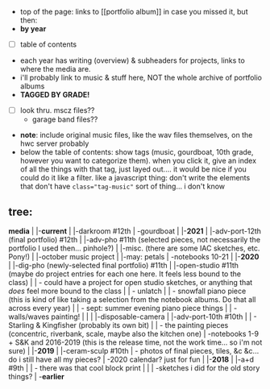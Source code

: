 - top of the page: links to [[portfolio album]] in case you missed it, but then:
- __by year__
- [ ] table of contents
- each year has writing (overview) & subheaders for projects, links to where the media are.
- i'll probably link to music & stuff here, NOT the whole archive of portfolio albums
- __TAGGED BY GRADE!__
- [ ] look thru. mscz files??
	- garage band files??
- __note__: include original music files, like the wav files themselves, on the hwc server probably
- below the table of contents: show tags (music, gourdboat, 10th grade, however you want to categorize them). when you click it, give an index of all the things with that tag, just layed out.... it would be nice if you could do it like a filter. like a javascript thing: don't write the elements that don't have ```class="tag-music"``` sort of thing... i don't know 

## tree:

__media__
|
|-__current__
| |-darkroom #12th
| \-gourdboat
|
|-__2021__
| |-adv-port-12th (final portfolio) #12th
| |-adv-pho #11th (selected pieces, not necessarily the portfolio I used then... pinhole?)
| |-misc. (there are some IAC sketches, etc. Pony!)
| |-october music project
| |-may: petals
| \-notebooks 10-21
|
|-__2020__
| |-dig-pho (newly-selected final portfolio) #11th
| |-open-studio #11th (maybe do project entries for each one here. It feels less bound to the class)
| |  - could have a project for open studio sketches, or anything that _does_ feel more bound to the class
| |  - unlatch
| |  - snowfall piano piece (this is kind of like taking a selection from the notebook albums. Do that all across every year)
| |  - sept: summer evening piano piece things
| |  - walls/waves painting!
| |
| |-disposable-camera
| |-adv-port-10th #10th
| |  - Starling & Kingfisher (probably its own bit)
| |  - the painting pieces (concentric, riverbank, scale, maybe also the kitchen one)
| \-notebooks 1-9 + S&K and 2016-2019 (this is the release time, not the work time... so i'm not sure)
|
|-__2019__
| |-ceram-sculp #10th
|    - photos of final pieces, tiles, &c &c... do i still have all my pieces?
| \-2020 calendar? just for fun
|
|-__2018__
| |-a+d #9th
| |  - there was that cool block print
| |
| \-sketches i did for the old story things?
|
\-__earlier__
